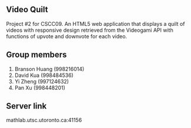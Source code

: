 ## Video Quilt

Project #2 for CSCC09. An HTML5 web application that displays a quilt of videos with responsive design
retrieved from the Videogami API with functions of upvote and downvote for each video.


## Group members

1. Branson Huang (998216014)
2. David Kua (998484536)
3. Yi Zheng (997124632)
4. Pan Xu (998448201)

## Server link

mathlab.utsc.utoronto.ca:41156
